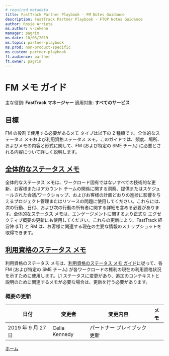 ```yaml
---
# required metadata
title: FastTrack Partner Playbook - FM Notes Guidance
description: FastTrack Partner Playbook - FTOP Notes Guidance
author: Rosie Arrieta
ms.author: v-cekenn
manager: pagrim
ms.date: 10/03/2019
ms.topic: partner-playbook
ms.prod: non-product-specific
ms.custom: partner-playbook
ft.audience: partner
ft.owner: pagrim
---
```


# FM メモ ガイド

主な役割: **FastTrack マネージャー**
適用対象: **すべてのサービス**

## 目標

FM の役割で使用する必要があるメモ タイプは以下の 2 種類です。全体的なステータス メモおよび利用資格ステータス メモ。このガイドでは、頻度、場所、およびメモの内容と形式に関して、FM (および特定の SME チーム) に必要とされる内容について詳しく説明します。

## [全体的なステータス メモ](guidance-fm-overall-status-notes-partner-jp.md)

全体的なステータス メモは、ワークロード固有ではないすべての技術的な更新、お客様またはアカウント チームの関係に関する洞察、提供またはスケジュールされた会議/ワークショップ、およびお客様の計画どおりの進捗に影響を与えるプロジェクト管理またはリソースの問題に使用してください。これらには、次の行動、日付、および次の行動の所有者に関する詳細を含める必要があります。[全体的なステータス](guidance-fm-overall-status-notes-jp.md) メモは、エンゲージメントに関するより正式な エグゼクティブ概要の更新にも使用してください。これらの更新により、FastTrack 経営陣 (LT) と RM は、お客様に関連する現在の主要な情報のスナップショットを取得できます。

## [利用資格のステータス メモ](status-guidance-entitlement-status-notes-partner-jp.md)

利用資格のステータス メモは、[利用資格のステータス メモ ガイド](status-guidance-entitlement-status-notes-jp.md)に従って、各 FM (および特定の SME チーム) が各ワークロードの権利の現在の利用資格状況を示すために使用します。L1 ステータスに変更があり、追加のコンテキストと説明のために関連するメモが必要な場合は、更新を行う必要があります。

### 概要の更新

|日付|変更者|変更内容|メモ|
|---------|---------------|----------------------------|-------------|
|2019 年 9 月 27 日| Celia Kennedy| パートナー プレイブック更新| |

[ホーム](http://partner-docs.microsoft.com)
